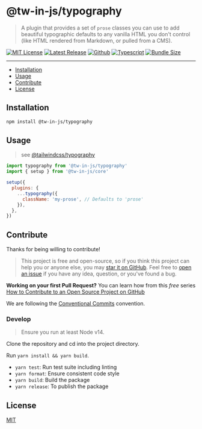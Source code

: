 # @tw-in-js/typography

> A plugin that provides a set of `prose` classes you can use to add beautiful typographic defaults to any vanilla HTML you don't control (like HTML rendered from Markdown, or pulled from a CMS).

[![MIT License](https://flat.badgen.net/github/license/tw-in-js/typography)](https://github.com/tw-in-js/typography/blob/main/LICENSE)
[![Latest Release](https://flat.badgen.net/npm/v/@tw-in-js/typography?icon=npm&label)](https://www.npmjs.com/package/@tw-in-js/typography)
[![Github](https://flat.badgen.net/badge/icon/tw-in-js%2Fcore?icon=github&label)](https://github.com/tw-in-js/typography)
[![Typescript](https://flat.badgen.net/badge/icon/included?icon=typescript&label)](https://unpkg.com/browse/@tw-in-js/typography/types/typography.d.ts)
[![Bundle Size](https://flat.badgen.net/bundlephobia/minzip/@tw-in-js/typography?icon=packagephobia&label&color=blue)](https://bundlephobia.com/result?p=@tw-in-js/typography)

---

<!-- prettier-ignore-start -->
<!-- START doctoc generated TOC please keep comment here to allow auto update -->
<!-- DON'T EDIT THIS SECTION, INSTEAD RE-RUN doctoc TO UPDATE -->


- [Installation](#installation)
- [Usage](#usage)
- [Contribute](#contribute)
- [License](#license)

<!-- END doctoc generated TOC please keep comment here to allow auto update -->
<!-- prettier-ignore-end -->

## Installation

```sh
npm install @tw-in-js/typography
```

## Usage

> see [@tailwindcss/typography](https://github.com/tailwindlabs/tailwindcss-typography)

```js
import typography from '@tw-in-js/typography'
import { setup } from '@tw-in-js/core'

setup({
  plugins: {
    ...typography({
      className: 'my-prose', // Defaults to 'prose'
    }),
  },
})
```

## Contribute

Thanks for being willing to contribute!

> This project is free and open-source, so if you think this project can help you or anyone else, you may [star it on GitHub](https://github.com/tw-in-js/typography). Feel free to [open an issue](https://github.com/tw-in-js/typography/issues) if you have any idea, question, or you've found a bug.

**Working on your first Pull Request?** You can learn how from this _free_ series [How to Contribute to an Open Source Project on GitHub](https://egghead.io/series/how-to-contribute-to-an-open-source-project-on-github)

We are following the [Conventional Commits](https://www.conventionalcommits.org) convention.

### Develop

> Ensure you run at least Node v14.

Clone the repository and cd into the project directory.

Run `yarn install && yarn build`.

- `yarn test`: Run test suite including linting
- `yarn format`: Ensure consistent code style
- `yarn build`: Build the package
- `yarn release`: To publish the package

## License

[MIT](https://github.com/tw-in-js/typography/blob/main/LICENSE)
